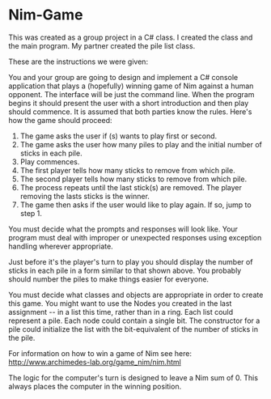 # Nim-Game
This was created as a group project in a C# class.
I created the class and the main program. My partner created the pile list class.

These are the instructions we were given:

You and your group are going to design and implement a C# console application that plays a (hopefully) winning game of Nim 
against a human opponent. The interface will be just the command line. When the program begins it should present the user 
with a short introduction and then play should commence. It is assumed that both parties know the rules. Here's how the game 
should proceed:

1.	The game asks the user if (s) wants to play first or second.
2.	The game asks the user how many piles to play and the initial number of sticks in each pile.
3.	Play commences.
4.	The first player tells how many sticks to remove from which pile.
5.	The second player tells how many sticks to remove from which pile.
6.	The process repeats until the last stick(s) are removed. The player removing the lasts sticks is the winner.
7.	The game then asks if the user would like to play again. If so, jump to step 1.

You must decide what the prompts and responses will look like. Your program must deal with improper or unexpected responses 
using exception handling wherever appropriate.

Just before it's the player's turn to play you should display the number of sticks in each pile in a form similar to that shown 
above. You probably should number the piles to make things easier for everyone.

You must decide what classes and objects are appropriate in order to create this game. You might want to use the Nodes you 
created in the last assignment -- in a list this time, rather than in a ring. Each list could represent a pile. Each node could 
contain a single bit. The constructor for a pile could initialize the list with the bit-equivalent of the number of sticks in 
the pile.


For information on how to win a game of Nim see here: http://www.archimedes-lab.org/game_nim/nim.html


The logic for the computer's turn is designed to leave a Nim sum of 0.  This always places the computer in the winning position.
